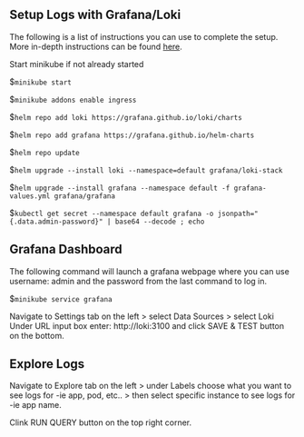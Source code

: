 
## Setup Logs with Grafana/Loki

The following is a list of instructions you can use to complete the setup. More in-depth instructions can be found [here](https://medium.com/codex/setup-grafana-loki-on-local-k8s-cluster-minikube-90450e9896a8). 

Start minikube if not already started

$```minikube start```

$```minikube addons enable ingress```

$```helm repo add loki https://grafana.github.io/loki/charts```

$```helm repo add grafana https://grafana.github.io/helm-charts```

$```helm repo update```

$```helm upgrade --install loki --namespace=default grafana/loki-stack```

$```helm upgrade --install grafana --namespace default -f grafana-values.yml grafana/grafana```

$```kubectl get secret --namespace default grafana -o jsonpath="{.data.admin-password}" | base64 --decode ; echo```

## Grafana Dashboard

The following command will launch a grafana webpage where you can use username: admin and the password from the last command to log in. 

$```minikube service grafana```

Navigate to Settings tab on the left > select Data Sources > select Loki
  Under URL input box enter: http://loki:3100 and click SAVE & TEST button on the bottom.
  
## Explore Logs

Navigate to Explore tab on the left > under Labels choose what you want to see logs for -ie app, pod, etc.. > then select specific instance to see logs for -ie app name.

Clink RUN QUERY button on the top right corner.
